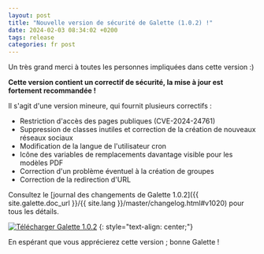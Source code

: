 ```yaml
---
layout: post
title: "Nouvelle version de sécurité de Galette (1.0.2) !"
date: 2024-02-03 08:34:02 +0200
tags: release
categories: fr post
---
```


Un très grand merci à toutes les personnes impliquées dans cette version :)

**Cette version contient un correctif de sécurité, la mise à jour est fortement recommandée !**

Il s'agit d'une version mineure, qui fournit plusieurs correctifs :

- Restriction d'accès des pages publiques (CVE-2024-24761)
- Suppression de classes inutiles et correction de la création de nouveaux réseaux sociaux
- Modification de la langue de l'utilisateur cron
- Icône des variables de remplacements davantage visible pour les modèles PDF
- Correction d'un problème éventuel à la création de groupes
- Correction de la redirection d'URL

Consultez le [journal des changements de Galette 1.0.2]({{ site.galette.doc_url }}/{{ site.lang }}/master/changelog.html#v1020) pour tous les détails.

[![Télécharger Galette 1.0.2](https://img.shields.io/badge/1.0.2-Télécharger_Galette-ffb619.svg?logo=php&logoColor=white&style=for-the-badge)](https://galette.eu/download/galette-1.0.2.tar.bz2)
{: style="text-align: center;"}

En espérant que vous apprécierez cette version ; bonne Galette !
